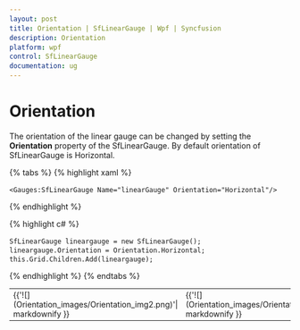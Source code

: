 ```yaml
---
layout: post
title: Orientation | SfLinearGauge | Wpf | Syncfusion
description: Orientation 
platform: wpf
control: SfLinearGauge
documentation: ug
---
```


# Orientation

The orientation of the linear gauge can be changed by setting the **Orientation** property of the SfLinearGauge. By default orientation of SfLinearGauge is Horizontal.

{% tabs %}
{% highlight xaml %}

    <Gauges:SfLinearGauge Name="linearGauge" Orientation="Horizontal"/>
    
{% endhighlight %}

{% highlight c# %}

    SfLinearGauge lineargauge = new SfLinearGauge();
    lineargauge.Orientation = Orientation.Horizontal;
    this.Grid.Children.Add(lineargauge);

{% endhighlight %}
{% endtabs %}

<table>
<tr>
<td>
{{'![](Orientation_images/Orientation_img2.png)'| markdownify }}
</td><td>
{{'![](Orientation_images/Orientation_img1.jpeg)'| markdownify }}
</td></tr>
</table>
